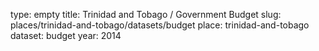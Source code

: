 type: empty
title: Trinidad and Tobago / Government Budget
slug: places/trinidad-and-tobago/datasets/budget
place: trinidad-and-tobago
dataset: budget
year: 2014

